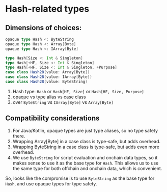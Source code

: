 # Hash-related types

## Dimensions of choices:

```scala 3
opaque type Hash <: ByteString
opaque type Hash <: Array[Byte]
opaque type Hash <: IArray[Byte]

type Hash[Size <: Int & Singleton]
type Hash[+HF, Size <: Int & Singleton]
type Hash[+HF, Size <: Int & Singleton, +Purpose]
case class Hash28(value: Array[Byte])
case class Hash28(value: IArray[Byte])
case class Hash28(value: ByteString)
```

1. Hash type: `Hash` or `Hash[HF, Size]` or `Hash[HF, Size, Purpose]`
2. opaque vs type alias vs case class
3. over `ByteString` vs `IArray[Byte]` vs `Array[Byte]`

## Compatibility considerations

1. For Java/Kotlin, opaque types are just type aliases, so no type safety there.
2. Wrapping Array[Byte] in a case class is type-safe, but adds overhead.
3. Wrapping ByteString in a case class is type-safe, but adds even more overhead.
4. We use `ByteString` for script evaluation and onchain data types, so it makes sense to use it as the base type for
   `Hash`. This allows us to use the same type for both offchain and onchain data, which is convenient.

So, looks like the compromise is to use `ByteString` as the base type for `Hash`, and use opaque types for type safety.